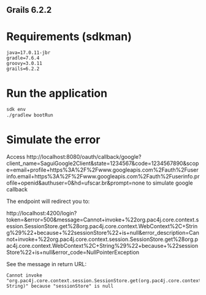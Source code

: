 ## Grails 6.2.2


# Requirements (sdkman)
```
java=17.0.11-jbr
gradle=7.6.4
groovy=3.0.11
grails=6.2.2
```

# Run the application
```bash
sdk env
./gradlew bootRun
```

# Simulate the error
Access http://localhost:8080/oauth/callback/google?client_name=SaguiGoogle2Client&state=1234567&code=1234567890&scope=email+profile+https%3A%2F%2Fwww.googleapis.com%2Fauth%2Fuserinfo.email+https%3A%2F%2Fwww.googleapis.com%2Fauth%2Fuserinfo.profile+openid&authuser=0&hd=ufscar.br&prompt=none to simulate google callback

The endpoint will redirect you to:

http://localhost:4200/login?token=&error=500&message=Cannot+invoke+%22org.pac4j.core.context.session.SessionStore.get%28org.pac4j.core.context.WebContext%2C+String%29%22+because+%22sessionStore%22+is+null&error_description=Cannot+invoke+%22org.pac4j.core.context.session.SessionStore.get%28org.pac4j.core.context.WebContext%2C+String%29%22+because+%22sessionStore%22+is+null&error_code=NullPointerException

See the message in return URL:
```
Cannot invoke "org.pac4j.core.context.session.SessionStore.get(org.pac4j.core.context.WebContext, String)" because "sessionStore" is null
```